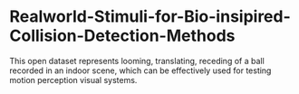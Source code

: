 # Realworld-Stimuli-for-Bio-insipired-Collision-Detection-Methods
This open dataset represents looming, translating, receding of a ball recorded in an indoor scene, which can be effectively used for testing motion perception visual systems.
